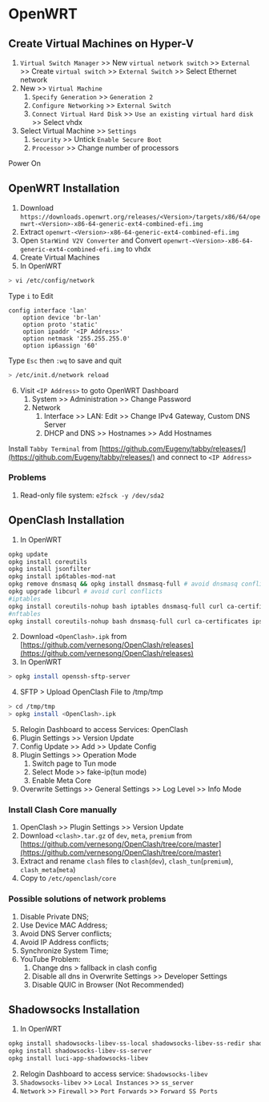 # OpenWRT

## Create Virtual Machines on Hyper-V

1. `Virtual Switch Manager` >> New `virtual network switch` >> `External` >> Create `virtual switch` >> `External Switch` >> Select Ethernet network
2. New >> `Virtual Machine`
    1. `Specify Generation` >> `Generation 2`
    2. `Configure Networking` >> `External Switch`
    3. `Connect Virtual Hard Disk` >> `Use an existing virtual hard disk` >> Select vhdx
3. Select Virtual Machine >> `Settings`
    1. `Security` >> Untick `Enable Secure Boot`
    2. `Processor` >> Change number of processors

Power On

## OpenWRT Installation

1. Download `https://downloads.openwrt.org/releases/<Version>/targets/x86/64/openwrt-<Version>-x86-64-generic-ext4-combined-efi.img`
2. Extract `openwrt-<Version>-x86-64-generic-ext4-combined-efi.img`
3. Open `StarWind V2V Converter` and Convert `openwrt-<Version>-x86-64-generic-ext4-combined-efi.img` to vhdx
4. Create Virtual Machines
5. In OpenWRT

```bash
> vi /etc/config/network
```

Type `i` to Edit

```
config interface 'lan'
    option device 'br-lan'
    option proto 'static'
    option ipaddr '<IP Address>'
    option netmask '255.255.255.0'
    option ip6assign '60'
```

Type `Esc` then `:wq` to save and quit

```bash
> /etc/init.d/network reload
```

6. Visit `<IP Address>` to goto OpenWRT Dashboard
    1. System >> Administration >> Change Password
    2. Network
        1. Interface >> LAN: Edit >> Change IPv4 Gateway, Custom DNS Server
        2. DHCP and DNS >> Hostnames >> Add Hostnames

Install `Tabby Terminal` from [https://github.com/Eugeny/tabby/releases/](https://github.com/Eugeny/tabby/releases/) and connect to `<IP Address>`

### Problems

1. Read-only file system: `e2fsck -y /dev/sda2`

## OpenClash Installation

1. In OpenWRT

```bash
opkg update
opkg install coreutils
opkg install jsonfilter
opkg install ip6tables-mod-nat
opkg remove dnsmasq && opkg install dnsmasq-full # avoid dnsmasq conflicts
opkg upgrade libcurl # avoid curl conflicts
#iptables
opkg install coreutils-nohup bash iptables dnsmasq-full curl ca-certificates ipset ip-full iptables-mod-tproxy iptables-mod-extra libcap libcap-bin ruby ruby-yaml kmod-tun kmod-inet-diag unzip luci-compat luci luci-base
#nftables
opkg install coreutils-nohup bash dnsmasq-full curl ca-certificates ipset ip-full libcap libcap-bin ruby ruby-yaml kmod-tun kmod-inet-diag unzip kmod-nft-tproxy luci-compat luci luci-base
```

2. Download `<OpenClash>.ipk` from [https://github.com/vernesong/OpenClash/releases](https://github.com/vernesong/OpenClash/releases)
3. In OpenWRT

```bash
> opkg install openssh-sftp-server
```

4. SFTP > Upload OpenClash File to /tmp/tmp

```bash
> cd /tmp/tmp
> opkg install <OpenClash>.ipk
```

5. Relogin Dashboard to access Services: OpenClash
6. Plugin Settings >> Version Update
7. Config Update >> Add >> Update Config
8. Plugin Settings >> Operation Mode
   1. Switch page to Tun mode
   2. Select Mode >> fake-ip(tun mode)
   3. Enable Meta Core
9. Overwrite Settings >> General Settings >> Log Level >> Info Mode

### Install Clash Core manually

1. OpenClash >> Plugin Settings >> Version Update
2. Download `<clash>.tar.gz` of `dev`, `meta`, `premium` from [https://github.com/vernesong/OpenClash/tree/core/master](https://github.com/vernesong/OpenClash/tree/core/master)
3. Extract and rename `clash` files to `clash`(`dev`), `clash_tun`(`premium`), `clash_meta`(`meta`)
4. Copy to `/etc/openclash/core`

### Possible solutions of network problems

1. Disable Private DNS;
2. Use Device MAC Address;
3. Avoid DNS Server conflicts;
4. Avoid IP Address conflicts;
5. Synchronize System Time;
6. YouTube Problem:
   1. Change dns > fallback in clash config
   2. Disable all dns in Overwrite Settings >> Developer Settings
   3. Disable QUIC in Browser (Not Recommended)

## Shadowsocks Installation

1. In OpenWRT

```bash
opkg install shadowsocks-libev-ss-local shadowsocks-libev-ss-redir shadowsocks-libev-ss-rules shadowsocks-libev-ss-tunnel
opkg install shadowsocks-libev-ss-server
opkg install luci-app-shadowsocks-libev
```

2. Relogin Dashboard to access service: `Shadowsocks-libev`
3. `Shadowsocks-libev` >> `Local Instances` >> `ss_server`
4. `Network` >> `Firewall` >> `Port Forwards` >> `Forward SS Ports`

